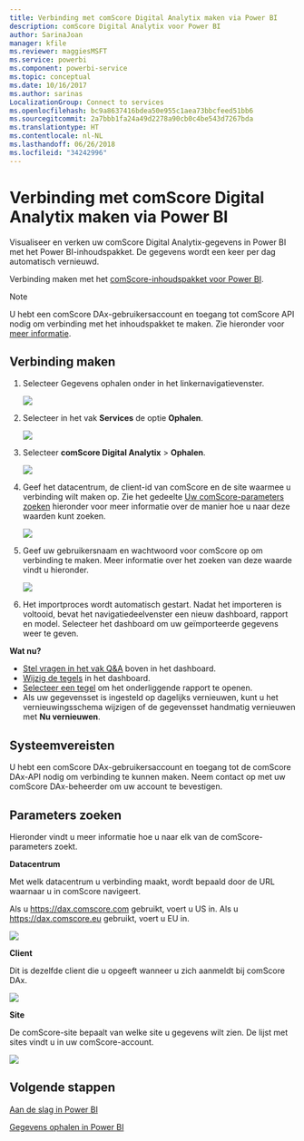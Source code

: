 ```yaml
---
title: Verbinding met comScore Digital Analytix maken via Power BI
description: comScore Digital Analytix voor Power BI
author: SarinaJoan
manager: kfile
ms.reviewer: maggiesMSFT
ms.service: powerbi
ms.component: powerbi-service
ms.topic: conceptual
ms.date: 10/16/2017
ms.author: sarinas
LocalizationGroup: Connect to services
ms.openlocfilehash: bc9a8637416bdea50e955c1aea73bbcfeed51bb6
ms.sourcegitcommit: 2a7bbb1fa24a49d2278a90cb0c4be543d7267bda
ms.translationtype: HT
ms.contentlocale: nl-NL
ms.lasthandoff: 06/26/2018
ms.locfileid: "34242996"
---
```

# <a name="connect-to-comscore-digital-analytix-with-power-bi"></a>Verbinding met comScore Digital Analytix maken via Power BI
Visualiseer en verken uw comScore Digital Analytix-gegevens in Power BI met het Power BI-inhoudspakket. De gegevens wordt een keer per dag automatisch vernieuwd.

Verbinding maken met het [comScore-inhoudspakket voor Power BI](https://app.powerbi.com/getdata/services/comscore).

>[!NOTE]
>U hebt een comScore DAx-gebruikersaccount en toegang tot comScore API nodig om verbinding met het inhoudspakket te maken. Zie hieronder voor [meer informatie](#Requirements).

## <a name="how-to-connect"></a>Verbinding maken
1. Selecteer Gegevens ophalen onder in het linkernavigatievenster.
   
   ![](media/service-connect-to-connect-to/getdata.png)
2. Selecteer in het vak **Services** de optie **Ophalen**.
   
   ![](media/service-connect-to-connect-to/services.png)
3. Selecteer **comScore Digital Analytix** \> **Ophalen**.
   
   ![](media/service-connect-to-connect-to/comscore.png)
4. Geef het datacentrum, de client-id van comScore en de site waarmee u verbinding wilt maken op. Zie het gedeelte [Uw comScore-parameters zoeken](#FindingParams) hieronder voor meer informatie over de manier hoe u naar deze waarden kunt zoeken.
   
   ![](media/service-connect-to-connect-to/parameters.png)
5. Geef uw gebruikersnaam en wachtwoord voor comScore op om verbinding te maken. Meer informatie over het zoeken van deze waarde vindt u hieronder.
   
   ![](media/service-connect-to-connect-to/creds.png)
6. Het importproces wordt automatisch gestart. Nadat het importeren is voltooid, bevat het navigatiedeelvenster een nieuw dashboard, rapport en model. Selecteer het dashboard om uw geïmporteerde gegevens weer te geven.

**Wat nu?**

* [Stel vragen in het vak Q&A](power-bi-q-and-a.md) boven in het dashboard.
* [Wijzig de tegels](service-dashboard-edit-tile.md) in het dashboard.
* [Selecteer een tegel](service-dashboard-tiles.md) om het onderliggende rapport te openen.
* Als uw gegevensset is ingesteld op dagelijks vernieuwen, kunt u het vernieuwingsschema wijzigen of de gegevensset handmatig vernieuwen met **Nu vernieuwen**.

<a name="Requirements"></a>

## <a name="system-requirements"></a>Systeemvereisten
U hebt een comScore DAx-gebruikersaccount en toegang tot de comScore DAx-API nodig om verbinding te kunnen maken. Neem contact op met uw comScore DAx-beheerder om uw account te bevestigen.

<a name="FindingParams"></a>

## <a name="finding-parameters"></a>Parameters zoeken
Hieronder vindt u meer informatie hoe u naar elk van de comScore-parameters zoekt.

**Datacentrum**

Met welk datacentrum u verbinding maakt, wordt bepaald door de URL waarnaar u in comScore navigeert.

Als u https://dax.comscore.com gebruikt, voert u US in. Als u https://dax.comscore.eu gebruikt, voert u EU in.

![](media/service-connect-to-connect-to/comscore_url.png) 

**Client**

Dit is dezelfde client die u opgeeft wanneer u zich aanmeldt bij comScore DAx.

![](media/service-connect-to-connect-to/comscore_signin.png) 

**Site**

De comScore-site bepaalt van welke site u gegevens wilt zien. De lijst met sites vindt u in uw comScore-account.

![](media/service-connect-to-connect-to/comscore_sites.png)

## <a name="next-steps"></a>Volgende stappen
[Aan de slag in Power BI](service-get-started.md)

[Gegevens ophalen in Power BI](service-get-data.md)

